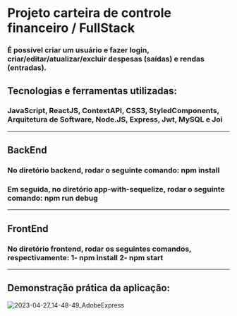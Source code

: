 # Projeto carteira de controle financeiro /  FullStack

### É possível criar um usuário e fazer login, criar/editar/atualizar/excluir despesas (saídas) e rendas (entradas).

## Tecnologias e ferramentas utilizadas:

### JavaScript, ReactJS, ContextAPI, CSS3, StyledComponents, Arquitetura de Software, Node.JS, Express, Jwt, MySQL e Joi

------------------------------------------------------------------------------------------------------------------------------

## BackEnd
### No diretório backend, rodar o seguinte comando: npm install
### Em seguida, no diretório app-with-sequelize, rodar o seguinte comando: npm run debug
------------------------------------------------------------------------------------------------------------------------------
## FrontEnd
### No diretório frontend, rodar os seguintes comandos, respectivamente: 1- npm install  2- npm start

------------------------------------------------------------------------------------------------------------------------------
## Demonstração prática da aplicação:

![2023-04-27_14-48-49_AdobeExpress](https://user-images.githubusercontent.com/91351391/234967313-82557063-d784-471e-9c26-e3ca4bba874f.gif)
